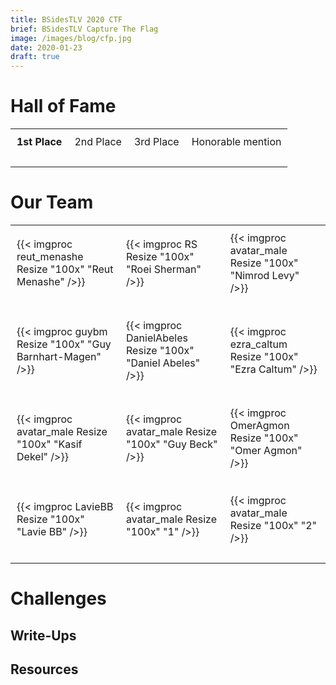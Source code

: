 ```yaml
---
title: BSidesTLV 2020 CTF
brief: BSidesTLV Capture The Flag
image: /images/blog/cfp.jpg
date: 2020-01-23
draft: true
---
```


# Hall of Fame

<table align="center">
    <tr>
        <td style="border:0px solid black; padding:10px;text-align: center;">
            <b>1st Place
        </td>
        <td style="border:0px solid black; padding:10px;text-align: center;">
            2nd Place
        </td>
        <td style="border:0px solid black; padding:10px;text-align: center;">
            3rd Place
        </td>
        <td style="border:0px solid black; padding:10px;text-align: center;">
            Honorable mention
        </td>
    </tr>
    <tr>
        <td style="border:0px solid black; padding:10px;">
        </td>
        <td style="border:0px solid black; padding:10px;">
        </td>
        <td style="border:0px solid black; padding:10px;">
        </td>
        <td style="border:0px solid black; padding:10px;">
        </td>
</table>


# Our Team

<table align="center">
    <tr>
        <td style="border:0px solid black; padding:10px;">
        {{< imgproc reut_menashe Resize "100x" "Reut Menashe" />}}
        </td>
        <td style="border:0px solid black; padding:10px;">
        {{< imgproc RS Resize "100x" "Roei Sherman" />}} 
        </td>
        <td style="border:0px solid black; padding:10px;">
        {{< imgproc avatar_male Resize "100x" "Nimrod Levy" />}}
        </td>
    </tr>
    <tr>
        <td style="border:0px solid black; padding:10px;vertical-align:top">
        </td>
        <td style="border:0px solid black; padding:10px;vertical-align:top">
        </td>
        <td style="border:0px solid black; padding:10px;vertical-align:top">
    </tr>
    <tr>
        <td style="border:0px solid black; padding:10px;">
        {{< imgproc guybm Resize "100x" "Guy Barnhart-Magen" />}}
        </td>
        <td style="border:0px solid black; padding:10px;">
        {{< imgproc DanielAbeles Resize "100x" "Daniel Abeles" />}}
        </td>
        <td style="border:0px solid black; padding:10px;">
        {{< imgproc ezra_caltum Resize "100x" "Ezra Caltum" />}}
        </td>
    </tr>
    <tr>
        <td style="border:0px solid black; padding:10px;vertical-align:top">
        </td>
        <td style="border:0px solid black; padding:10px;vertical-align:top">
        </td>
        <td style="border:0px solid black; padding:10px;vertical-align:top">
        </td>
    </tr>
    <tr>
        <td style="border:0px solid black; padding:10px;">
        {{< imgproc avatar_male Resize "100x" "Kasif Dekel" />}}
        </td>
        <td style="border:0px solid black; padding:10px;">
        {{< imgproc avatar_male Resize "100x" "Guy Beck" />}}
        </td>
        <td style="border:0px solid black; padding:10px;">
        {{< imgproc OmerAgmon Resize "100x" "Omer Agmon" />}}
        </td>
    </tr>
    <tr>
        <td style="border:0px solid black; padding:10px;vertical-align:top">
        </td>
        <td style="border:0px solid black; padding:10px;vertical-align:top">
        </td>
        <td style="border:0px solid black; padding:10px;vertical-align:top">
        </td>
    </tr>
    <tr>
        <td style="border:0px solid black; padding:10px;">
        {{< imgproc LavieBB Resize "100x" "Lavie BB" />}}
        </td>
        <td style="border:0px solid black; padding:10px;">
        {{< imgproc avatar_male Resize "100x" "1" />}}
        </td>
        <td style="border:0px solid black; padding:10px;">
        {{< imgproc avatar_male Resize "100x" "2" />}}
        </td>
    </tr>
    <tr>
        <td style="border:0px solid black; padding:10px;vertical-align:top">
        </td>
        <td style="border:0px solid black; padding:10px;vertical-align:top">
        </td>
        <td style="border:0px solid black; padding:10px;vertical-align:top">
        </td>
    </tr>

</table>


<!-- {{< imgproc avatar_male Resize "100x"  />}}
{{< imgproc avatar_female Resize "100x"  />}} -->

# Challenges

## Write-Ups

## Resources

